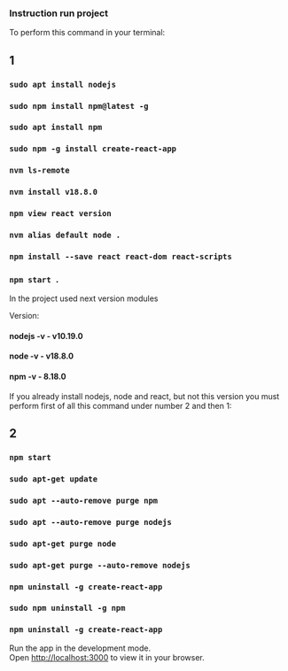 ### Instruction run project

To perform this command in your terminal:

## 1
### `sudo apt install nodejs`
### `sudo npm install npm@latest -g`
### `sudo apt install npm`
### `sudo npm -g install create-react-app`
### `nvm ls-remote`
### `nvm install v18.8.0`
### `npm view react version`
### `nvm alias default node .`
### `npm install --save react react-dom react-scripts`
### `npm start `.

In the project used next version modules

Version:
#### nodejs -v - v10.19.0
#### node -v - v18.8.0
#### npm -v - 8.18.0

If you already install nodejs, node and react, but not this version you must perform first of all this command under number 2 and then 1:

## 2
### `npm start`
### `sudo apt-get update`
### `sudo apt --auto-remove purge npm`
### `sudo apt --auto-remove purge nodejs`
### `sudo apt-get purge node`
### `sudo apt-get purge --auto-remove nodejs`
### `npm uninstall -g create-react-app`
### `sudo npm uninstall -g npm`
### `npm uninstall -g create-react-app`

Run the app in the development mode.\
Open [http://localhost:3000](http://localhost:3000) to view it in your browser.
